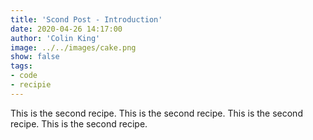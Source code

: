 ```yaml
---
title: 'Scond Post - Introduction'
date: 2020-04-26 14:17:00
author: 'Colin King'
image: ../../images/cake.png
show: false
tags:
- code
- recipie
---
```


This is the second recipe.
This is the second recipe.
This is the second recipe.
This is the second recipe.